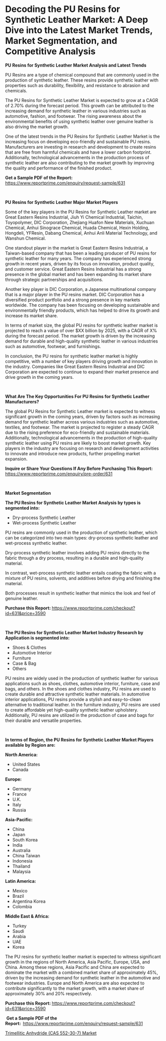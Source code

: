 <p><h1>Decoding the PU Resins for Synthetic Leather Market: A Deep Dive into the Latest Market Trends, Market Segmentation, and Competitive Analysis</h1></p><p><strong>PU Resins for Synthetic Leather Market Analysis and Latest Trends</strong></p>
<p><p>PU Resins are a type of chemical compound that are commonly used in the production of synthetic leather. These resins provide synthetic leather with properties such as durability, flexibility, and resistance to abrasion and chemicals.</p><p>The PU Resins for Synthetic Leather Market is expected to grow at a CAGR of 2.70% during the forecast period. This growth can be attributed to the increasing demand for synthetic leather in various industries such as automotive, fashion, and footwear. The rising awareness about the environmental benefits of using synthetic leather over genuine leather is also driving the market growth.</p><p>One of the latest trends in the PU Resins for Synthetic Leather Market is the increasing focus on developing eco-friendly and sustainable PU resins. Manufacturers are investing in research and development to create resins that are free from harmful chemicals and have a lower carbon footprint. Additionally, technological advancements in the production process of synthetic leather are also contributing to the market growth by improving the quality and performance of the finished product.</p></p>
<p><strong>Get a Sample PDF of the Report:&nbsp;</strong> <a href="https://www.reportprime.com/enquiry/request-sample/631">https://www.reportprime.com/enquiry/request-sample/631</a></p>
<p>&nbsp;</p>
<p><strong>PU Resins for Synthetic Leather Major Market Players</strong></p>
<p><p>Some of the key players in the PU Resins for Synthetic Leather market are Great Eastern Resins Industrial, Jiuh Yi Chemical Industrial, Taichin, Toyopolymer, DIC Corporation, Zhejiang Huafon New Materials, Xuchuan Chemical, Anhui Sinograce Chemical, Huada Chemical, Hexin Holding, Hongdeli, YFResin, Dabang Chemical, Anhui Anli Material Technology, and Wanshun Chemical.</p><p>One standout player in the market is Great Eastern Resins Industrial, a Taiwan-based company that has been a leading producer of PU resins for synthetic leather for many years. The company has experienced strong growth in recent years, driven by its focus on innovation, product quality, and customer service. Great Eastern Resins Industrial has a strong presence in the global market and has been expanding its market share through strategic partnerships and acquisitions.</p><p>Another key player is DIC Corporation, a Japanese multinational company that is a major player in the PU resins market. DIC Corporation has a diversified product portfolio and a strong presence in key markets worldwide. The company has been focusing on developing sustainable and environmentally friendly products, which has helped to drive its growth and increase its market share.</p><p>In terms of market size, the global PU resins for synthetic leather market is projected to reach a value of over $XX billion by 2025, with a CAGR of X% during the forecast period. The market growth is driven by the increasing demand for durable and high-quality synthetic leather in various industries such as automotive, footwear, and furnishings.</p><p>In conclusion, the PU resins for synthetic leather market is highly competitive, with a number of key players driving growth and innovation in the industry. Companies like Great Eastern Resins Industrial and DIC Corporation are expected to continue to expand their market presence and drive growth in the coming years.</p></p>
<p>&nbsp;</p>
<p><strong>What Are The Key Opportunities For PU Resins for Synthetic Leather Manufacturers?</strong></p>
<p><p>The global PU Resins for Synthetic Leather market is expected to witness significant growth in the coming years, driven by factors such as increasing demand for synthetic leather across various industries such as automotive, textiles, and footwear. The market is projected to register a steady CAGR due to the rising preference for eco-friendly and sustainable materials. Additionally, technological advancements in the production of high-quality synthetic leather using PU resins are likely to boost market growth. Key players in the industry are focusing on research and development activities to innovate and introduce new products, further propelling market expansion.</p></p>
<p><strong>Inquire or Share Your Questions If Any Before Purchasing This Report:</strong> <a href="https://www.reportprime.com/enquiry/pre-order/631">https://www.reportprime.com/enquiry/pre-order/631</a></p>
<p>&nbsp;</p>
<p><strong>Market Segmentation</strong></p>
<p><strong>The PU Resins for Synthetic Leather Market Analysis by types is segmented into:</strong></p>
<p><ul><li>Dry-process Synthetic Leather</li><li>Wet-process Synthetic Leather</li></ul></p>
<p><p>PU resins are commonly used in the production of synthetic leather, which can be categorized into two main types: dry-process synthetic leather and wet-process synthetic leather. </p><p>Dry-process synthetic leather involves adding PU resins directly to the fabric through a dry process, resulting in a durable and high-quality material. </p><p>In contrast, wet-process synthetic leather entails coating the fabric with a mixture of PU resins, solvents, and additives before drying and finishing the material. </p><p>Both processes result in synthetic leather that mimics the look and feel of genuine leather.</p></p>
<p><strong>Purchase this Report:&nbsp;</strong><a href="https://www.reportprime.com/checkout?id=631&price=3590">https://www.reportprime.com/checkout?id=631&price=3590</a></p>
<p>&nbsp;</p>
<p><strong>The PU Resins for Synthetic Leather Market Industry Research by Application is segmented into:</strong></p>
<p><ul><li>Shoes & Clothes</li><li>Automotive Interior</li><li>Furniture</li><li>Case & Bag</li><li>Others</li></ul></p>
<p><p>PU resins are widely used in the production of synthetic leather for various applications such as shoes, clothes, automotive interior, furniture, case and bags, and others. In the shoes and clothes industry, PU resins are used to create durable and attractive synthetic leather materials. In automotive interior applications, PU resins provide a stylish and easy-to-clean alternative to traditional leather. In the furniture industry, PU resins are used to create affordable yet high-quality synthetic leather upholstery. Additionally, PU resins are utilized in the production of case and bags for their durable and versatile properties.</p></p>
<p>&nbsp;</p>
<p><strong>In terms of Region, the PU Resins for Synthetic Leather Market Players available by Region are:</strong></p>
<p>
    <p> <strong> North America: </strong>
        <ul>
            <li>United States</li>
            <li>Canada</li>
        </ul>
        </p> 
    <p> <strong> Europe: </strong>
        <ul>
            <li>Germany</li>
            <li>France</li>
            <li>U.K.</li>
            <li>Italy</li>
            <li>Russia</li>
        </ul>
        </p> 
    <p> <strong> Asia-Pacific: </strong>
        <ul>
            <li>China</li>
            <li>Japan</li>
            <li>South Korea</li>
            <li>India</li>
            <li>Australia</li>
            <li>China Taiwan</li>
            <li>Indonesia</li>
            <li>Thailand</li>
            <li>Malaysia</li>
        </ul>
        </p> 
    <p> <strong> Latin America: </strong>
        <ul>
            <li>Mexico</li>
            <li>Brazil</li>
            <li>Argentina Korea</li>
            <li>Colombia</li>
        </ul>
        </p> 
    <p> <strong> Middle East & Africa: </strong>
        <ul>
            <li>Turkey</li>
            <li>Saudi</li>
            <li>Arabia</li>
            <li>UAE</li>
            <li>Korea</li>
        </ul>
    </p>
    </p>
<p><p>The PU resins for synthetic leather market is expected to witness significant growth in the regions of North America, Asia Pacific, Europe, USA, and China. Among these regions, Asia Pacific and China are expected to dominate the market with a combined market share of approximately 45%, driven by the increasing demand for synthetic leather in the automotive and footwear industries. Europe and North America are also expected to contribute significantly to the market growth, with a market share of approximately 30% and 20% respectively.</p></p>
<p><strong>Purchase this Report: </strong><a href="https://www.reportprime.com/checkout?id=631&price=3590">https://www.reportprime.com/checkout?id=631&price=3590</a></p>
<p>&nbsp;<strong>Get a Sample PDF of the Report:&nbsp;&nbsp;</strong><a href="https://www.reportprime.com/enquiry/request-sample/631">https://www.reportprime.com/enquiry/request-sample/631</a></p>
<p><strong></strong></p>
<p><p><a href="https://github.com/nicholepatriciadoylenwnrjr0/Market-Research-Report-List-1/blob/main/trimellitic-anhydride-cas-552-30-7-market.md">Trimellitic Anhydride (CAS 552-30-7) Market</a></p></p>